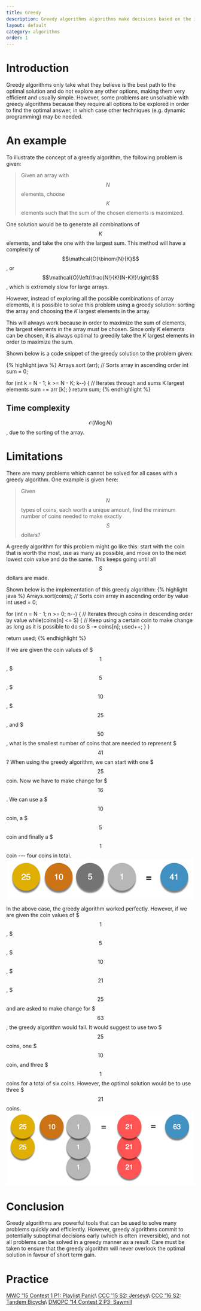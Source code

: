 ```yaml
---
title: Greedy
description: Greedy algorithms algorithms make decisions based on the information that is known at the time of the decision, without worrying about any potential consequences that the decision might have in the future.
layout: default
category: algorithms
order: 1
---
```


# Introduction
Greedy algorithms only take what they believe is the best path to the optimal solution and do not explore any other options, making them very efficient and usually simple. However, some problems are unsolvable with greedy algorithms because they require all options to be explored in order to find the optimal answer, in which case other techniques (e.g. dynamic programming) may be needed.

# An example
To illustrate the concept of a greedy algorithm, the following problem is given:
> Given an array with $$N$$ elements, choose $$K$$ elements such that the sum of the chosen elements is maximized.

One solution would be to generate all combinations of $$K$$ elements, and take the one with the largest sum. This method will have a complexity of $$\mathcal{O}\binom{N}{K}$$, or $$\mathcal{O}\left(\frac{N!}{K!(N-K)!}\right)$$, which is extremely slow for large arrays.

However, instead of exploring all the possible combinations of array elements, it is possible to solve this problem using a greedy solution: sorting the array and choosing the $K$ largest elements in the array.

This will always work because in order to maximize the sum of elements, the largest elements in the array must be chosen. Since only $K$ elements can be chosen, it is always optimal to greedily take the $K$ largest elements in order to maximize the sum.

Shown below is a code snippet of the greedy solution to the problem given:

{% highlight java %}
Arrays.sort (arr); // Sorts array in ascending order
int sum = 0;

for (int k = N - 1; k >= N - K; k--) { // Iterates through and sums K largest elements
	sum += arr [k];
}
return sum;
{% endhighlight %}
## Time complexity
$$\mathcal{O}(N\log N)$$, due to the sorting of the array.

# Limitations
There are many problems which cannot be solved for all cases with a greedy algorithm. One example is given here:
> Given $$N$$ types of coins, each worth a unique amount, find the minimum number of coins needed to make exactly $$S$$ dollars?

A greedy algorithm for this problem might go like this: start with the coin that is worth the most, use as many as possible, and move on to the next lowest coin value and do the same. This keeps going until all $$S$$ dollars are made.

Shown below is the implementation of this greedy algorithm:
{% highlight java %}
Arrays.sort(coins); // Sorts coin array in ascending order by value
int used = 0;

for (int n = N - 1; n >= 0; n--) { // Iterates through coins in descending order by value
    while(coins[n] <= S) { // Keep using a certain coin to make change as long as it is possible to do so
      S -= coins[n];
      used++;
    }
}

return used;
{% endhighlight %}

If we are given the coin values of $$$1$$, $$$5$$, $$$10$$, $$$25$$, and $$$50$$, what is the smallest number of coins that are needed to represent $$$41$$? When using the greedy algorithm, we can start with one $$$25$$ coin. Now we have to make change for $$$16$$. We can use a $$$10$$ coin, a $$$5$$ coin and finally a $$$1$$ coin --- four coins in total.
<img class="figure" src="../img/greedy1.png">

In the above case, the greedy algorithm worked perfectly. However, if we are given the coin values of $$$1$$, $$$5$$, $$$10$$, $$$21$$, $$$25$$ and are asked to make change for $$$63$$, the greedy algorithm would fail. It would suggest to use two $$$25$$ coins, one $$$10$$ coin, and three $$$1$$ coins for a total of six coins. However, the optimal solution would be to use three $$$21$$ coins.
<img class="figure" src="../img/greedy2.png">

# Conclusion
Greedy algorithms are powerful tools that can be used to solve many problems quickly and efficiently. However, greedy algorithms commit to potentially suboptimal decisions early (which is often irreversible), and not all problems can be solved in a greedy manner as a result. Care must be taken to ensure that the greedy algorithm will never overlook the optimal solution in favour of short term gain.

# Practice
[MWC '15 Contest 1 P1: Playlist Panic](https://dmoj.ca/problem/mwc15c1p1)\\
[CCC '15 S2: Jerseys](https://dmoj.ca/problem/ccc15s2)\\
[CCC '16 S2: Tandem Bicycle](https://dmoj.ca/problem/ccc16s2)\\
[DMOPC '14 Contest 2 P3: Sawmill](https://dmoj.ca/problem/dmopc14c2p3)

